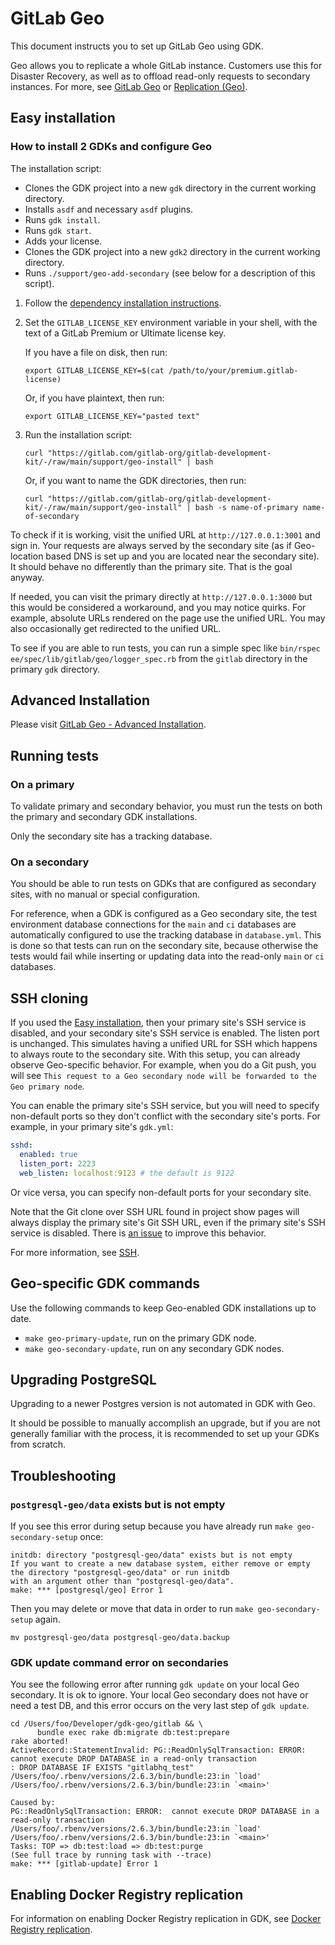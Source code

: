 # GitLab Geo

This document instructs you to set up GitLab Geo using GDK.

Geo allows you to replicate a whole GitLab instance. Customers use this for
Disaster Recovery, as well as to offload read-only requests to secondary
instances. For more, see
[GitLab Geo](https://about.gitlab.com/solutions/geo/) or
[Replication (Geo)](https://docs.gitlab.com/ee/administration/geo/replication/).

## Easy installation

### How to install 2 GDKs and configure Geo

The installation script:

- Clones the GDK project into a new `gdk` directory in the current working directory.
- Installs `asdf` and necessary `asdf` plugins.
- Runs `gdk install`.
- Runs `gdk start`.
- Adds your license.
- Clones the GDK project into a new `gdk2` directory in the current working directory.
- Runs `./support/geo-add-secondary` (see below for a description of this script).

1. Follow the [dependency installation instructions](../index.md#install-prerequisites).

1. Set the `GITLAB_LICENSE_KEY` environment variable in your shell, with the text of a GitLab Premium or Ultimate license key.

   If you have a file on disk, then run:

   ```shell
   export GITLAB_LICENSE_KEY=$(cat /path/to/your/premium.gitlab-license)
   ```

   Or, if you have plaintext, then run:

   ```shell
   export GITLAB_LICENSE_KEY="pasted text"
   ```

1. Run the installation script:

   ```shell
   curl "https://gitlab.com/gitlab-org/gitlab-development-kit/-/raw/main/support/geo-install" | bash
   ```

   Or, if you want to name the GDK directories, then run:

   ```shell
   curl "https://gitlab.com/gitlab-org/gitlab-development-kit/-/raw/main/support/geo-install" | bash -s name-of-primary name-of-secondary
   ```

To check if it is working, visit the unified URL at `http://127.0.0.1:3001` and sign in. Your requests are always served by the secondary site (as if Geo-location based DNS is set up and you are located near the secondary site). It should behave no differently than the primary site. That is the goal anyway.

If needed, you can visit the primary directly at `http://127.0.0.1:3000` but this would be considered a workaround, and you may notice quirks. For example, absolute URLs rendered on the page use the unified URL. You may also occasionally get redirected to the unified URL.

To see if you are able to run tests, you can run a simple spec like `bin/rspec ee/spec/lib/gitlab/geo/logger_spec.rb` from the `gitlab` directory in the primary `gdk` directory.

## Advanced Installation

Please visit [GitLab Geo - Advanced Installation](geo/advanced_installation.md).

## Running tests

### On a primary

To validate primary and secondary behavior, you must
run the tests on both the primary and secondary GDK installations.

Only the secondary site has a tracking database.

### On a secondary

You should be able to run tests on GDKs that are configured as secondary sites,
with no manual or special configuration.

For reference, when a GDK is configured as a Geo secondary site, the test
environment database connections for the `main` and `ci` databases are
automatically configured to use the tracking database in `database.yml`. This is
done so that tests can run on the secondary site, because otherwise the tests would fail while inserting or updating data into the read-only `main` or
`ci` databases.

## SSH cloning

If you used the [Easy installation](#easy-installation), then your primary site's SSH service is disabled, and your secondary site's SSH service is enabled. The listen port is unchanged. This simulates having a unified URL for SSH which happens to always route to the secondary site. With this setup, you can already observe Geo-specific behavior. For example, when you do a Git push, you will see `This request to a Geo secondary node will be forwarded to the Geo primary node`.

You can enable the primary site's SSH service, but you will need to specify non-default ports so they don't conflict with the secondary site's ports. For example, in your primary site's `gdk.yml`:

```yaml
sshd:
  enabled: true
  listen_port: 2223
  web_listen: localhost:9123 # the default is 9122
```

Or vice versa, you can specify non-default ports for your secondary site.

Note that the Git clone over SSH URL found in project show pages will always display the primary site's Git SSH URL, even if the primary site's SSH service is disabled. There is [an issue](https://gitlab.com/gitlab-org/gitlab/-/issues/370377) to improve this behavior.

For more information, see [SSH](ssh.md).

## Geo-specific GDK commands

Use the following commands to keep Geo-enabled GDK installations up to date.

- `make geo-primary-update`, run on the primary GDK node.
- `make geo-secondary-update`, run on any secondary GDK nodes.

## Upgrading PostgreSQL

Upgrading to a newer Postgres version is not automated in GDK with Geo.

It should be possible to manually accomplish an upgrade, but if you are not generally familiar with the process,
it is recommended to set up your GDKs from scratch.

## Troubleshooting

### `postgresql-geo/data` exists but is not empty

If you see this error during setup because you have already run `make geo-secondary-setup` once:

```plaintext
initdb: directory "postgresql-geo/data" exists but is not empty
If you want to create a new database system, either remove or empty
the directory "postgresql-geo/data" or run initdb
with an argument other than "postgresql-geo/data".
make: *** [postgresql/geo] Error 1
```

Then you may delete or move that data in order to run `make geo-secondary-setup` again.

```shell
mv postgresql-geo/data postgresql-geo/data.backup
```

### GDK update command error on secondaries

You see the following error after running `gdk update` on your local Geo
secondary. It is ok to ignore. Your local Geo secondary does not have or need a
test DB, and this error occurs on the very last step of `gdk update`.

```shell
cd /Users/foo/Developer/gdk-geo/gitlab && \
      bundle exec rake db:migrate db:test:prepare
rake aborted!
ActiveRecord::StatementInvalid: PG::ReadOnlySqlTransaction: ERROR:  cannot execute DROP DATABASE in a read-only transaction
: DROP DATABASE IF EXISTS "gitlabhq_test"
/Users/foo/.rbenv/versions/2.6.3/bin/bundle:23:in `load'
/Users/foo/.rbenv/versions/2.6.3/bin/bundle:23:in `<main>'

Caused by:
PG::ReadOnlySqlTransaction: ERROR:  cannot execute DROP DATABASE in a read-only transaction
/Users/foo/.rbenv/versions/2.6.3/bin/bundle:23:in `load'
/Users/foo/.rbenv/versions/2.6.3/bin/bundle:23:in `<main>'
Tasks: TOP => db:test:load => db:test:purge
(See full trace by running task with --trace)
make: *** [gitlab-update] Error 1
```

## Enabling Docker Registry replication

For information on enabling Docker Registry replication in GDK, see
[Docker Registry replication](geo-docker-registry-replication.md).
